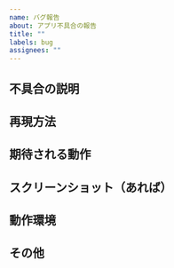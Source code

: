 ```yaml
---
name: バグ報告
about: アプリ不具合の報告
title: ""
labels: bug
assignees: ""
---
```


## 不具合の説明

## 再現方法

<!--
例)
1. XXX のページに移動する
2. YYY をクリックする
3. エラーが表示される
-->

## 期待される動作

<!--
例) こうなって欲しい。
 -->

## スクリーンショット（あれば）

## 動作環境

<!--
- 機種 (PC 以外の場合): [e.g. iPhone 4S]
- OS: [e.g. iOS]
- ブラウザ: [e.g. chrome, safari]
- バージョン: [e.g. 22]
 -->

## その他

